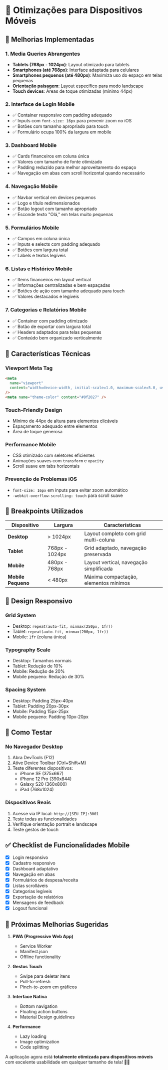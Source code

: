 # 📱 Otimizações para Dispositivos Móveis

## 🎯 **Melhorias Implementadas**

### **1. Media Queries Abrangentes**

- **Tablets (768px - 1024px)**: Layout otimizado para tablets
- **Smartphones (até 768px)**: Interface adaptada para celulares
- **Smartphones pequenos (até 480px)**: Maximiza uso do espaço em telas pequenas
- **Orientação paisagem**: Layout específico para modo landscape
- **Touch devices**: Áreas de toque otimizadas (mínimo 44px)

### **2. Interface de Login Mobile**

- ✅ Container responsivo com padding adequado
- ✅ Inputs com `font-size: 16px` para prevenir zoom no iOS
- ✅ Botões com tamanho apropriado para touch
- ✅ Formulário ocupa 100% da largura em mobile

### **3. Dashboard Mobile**

- ✅ Cards financeiros em coluna única
- ✅ Valores com tamanho de fonte otimizado
- ✅ Padding reduzido para melhor aproveitamento do espaço
- ✅ Navegação em abas com scroll horizontal quando necessário

### **4. Navegação Mobile**

- ✅ Navbar vertical em devices pequenos
- ✅ Logo e título redimensionados
- ✅ Botão logout com tamanho apropriado
- ✅ Esconde texto "Olá," em telas muito pequenas

### **5. Formulários Mobile**

- ✅ Campos em coluna única
- ✅ Inputs e selects com padding adequado
- ✅ Botões com largura total
- ✅ Labels e textos legíveis

### **6. Listas e Histórico Mobile**

- ✅ Items financeiros em layout vertical
- ✅ Informações centralizadas e bem espaçadas
- ✅ Botões de ação com tamanho adequado para touch
- ✅ Valores destacados e legíveis

### **7. Categorias e Relatórios Mobile**

- ✅ Container com padding otimizado
- ✅ Botão de exportar com largura total
- ✅ Headers adaptados para telas pequenas
- ✅ Conteúdo bem organizado verticalmente

## 🔧 **Características Técnicas**

### **Viewport Meta Tag**

```html
<meta
  name="viewport"
  content="width=device-width, initial-scale=1.0, maximum-scale=5.0, user-scalable=yes"
/>
<meta name="theme-color" content="#0f2027" />
```

### **Touch-Friendly Design**

- Mínimo de 44px de altura para elementos clicáveis
- Espaçamento adequado entre elementos
- Área de toque generosa

### **Performance Mobile**

- CSS otimizado com seletores eficientes
- Animações suaves com `transform` e `opacity`
- Scroll suave em tabs horizontais

### **Prevenção de Problemas iOS**

- `font-size: 16px` em inputs para evitar zoom automático
- `-webkit-overflow-scrolling: touch` para scroll suave

## 📐 **Breakpoints Utilizados**

| Dispositivo        | Largura        | Características                         |
| ------------------ | -------------- | --------------------------------------- |
| **Desktop**        | > 1024px       | Layout completo com grid multi-coluna   |
| **Tablet**         | 768px - 1024px | Grid adaptado, navegação preservada     |
| **Mobile**         | 480px - 768px  | Layout vertical, navegação simplificada |
| **Mobile Pequeno** | < 480px        | Máxima compactação, elementos mínimos   |

## 🎨 **Design Responsivo**

### **Grid System**

- Desktop: `repeat(auto-fit, minmax(250px, 1fr))`
- Tablet: `repeat(auto-fit, minmax(200px, 1fr))`
- Mobile: `1fr` (coluna única)

### **Typography Scale**

- Desktop: Tamanhos normais
- Tablet: Redução de 10%
- Mobile: Redução de 20%
- Mobile pequeno: Redução de 30%

### **Spacing System**

- Desktop: Padding 25px-40px
- Tablet: Padding 20px-30px
- Mobile: Padding 15px-25px
- Mobile pequeno: Padding 10px-20px

## 🧪 **Como Testar**

### **No Navegador Desktop**

1. Abra DevTools (F12)
2. Ative Device Toolbar (Ctrl+Shift+M)
3. Teste diferentes dispositivos:
   - iPhone SE (375x667)
   - iPhone 12 Pro (390x844)
   - Galaxy S20 (360x800)
   - iPad (768x1024)

### **Dispositivos Reais**

1. Acesse via IP local: `http://[SEU_IP]:3001`
2. Teste todas as funcionalidades
3. Verifique orientação portrait e landscape
4. Teste gestos de touch

## ✅ **Checklist de Funcionalidades Mobile**

- [x] Login responsivo
- [x] Cadastro responsivo
- [x] Dashboard adaptativo
- [x] Navegação em abas
- [x] Formulários de despesa/receita
- [x] Listas scrolláveis
- [x] Categorias legíveis
- [x] Exportação de relatórios
- [x] Mensagens de feedback
- [x] Logout funcional

## 🚀 **Próximas Melhorias Sugeridas**

1. **PWA (Progressive Web App)**

   - Service Worker
   - Manifest.json
   - Offline functionality

2. **Gestos Touch**

   - Swipe para deletar itens
   - Pull-to-refresh
   - Pinch-to-zoom em gráficos

3. **Interface Nativa**

   - Bottom navigation
   - Floating action buttons
   - Material Design guidelines

4. **Performance**
   - Lazy loading
   - Image optimization
   - Code splitting

A aplicação agora está **totalmente otimizada para dispositivos móveis** com excelente usabilidade em qualquer tamanho de tela! 📱✨
